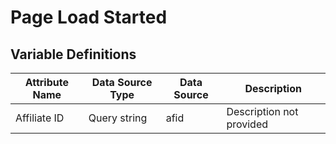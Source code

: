 # Page Load Started

### 

## Variable Definitions

|Attribute Name|Data Source Type|Data Source|Description|
| --- | --- | --- | --- |
|Affiliate ID|Query string|afid|Description not provided|



